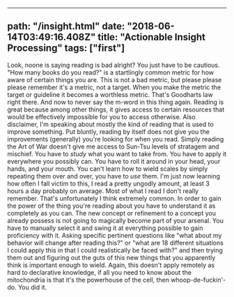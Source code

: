 
---
path: "/insight.html"
date: "2018-06-14T03:49:16.408Z"
title: "Actionable Insight Processing"
tags: ["first"]
---

Look, noone is saying reading is bad alright? You just have to be cautious. "How many books do you read?" is a startlingly common metric for how aware of certain things you are. This is not a bad metric, but please please please remember it's a metric, not a target. When you make the metric the target or guideline it becomes a worthless metric. That's Goodharts law right there. And now to never say the m-word in this thing again. Reading is great because among other things, it gives access to certain resources that would be effectively impossible for you to access otherwise. Also disclaimer, I'm speaking about mostly the kind of reading that is used to improve something. Put bluntly, reading by itself does not give you the improvements (generally) you're looking for when you read. Simply reading the Art of War doesn't give me access to Sun-Tsu levels of stratagem and mischief. You have to *study* what you want to take from. You have to apply it everywhere you possibly can. You have to roll it around in your head, your hands, and your mouth. You can't learn how to wield scales by simply repeating them over and over, you have to *use* them. I'm just now learning how often I fall victim to this, I read a pretty ungodly amount, at least 3 hours a day probably on average. Most of what I read I don't really remember. That's unfortunately I think extremely common. In order to gain the power of the thing you're reading about you have to understand it as completely as you can. The new concept or refinement to a concept you already possess is not going to magically become part of your arsenal. You have to manually select it and swing it at everything possible to gain proficiency with it. Asking specific pertinent questions like "what about my behavior will change after reading this?" or "what are 18 different situations I could apply this in that I could realistically be faced with?" and then trying them out and figuring out the guts of this new things that you apparently think is important enough to wield. Again, this doesn't apply remotely as hard to declarative knowledge, if all you need to know about the mitochondria is that it's the powerhouse of the cell, then whoop-de-fuckin'-do. You did it. 
